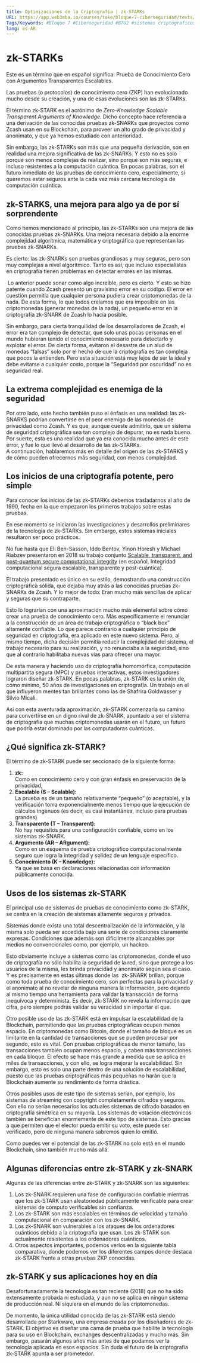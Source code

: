```yaml
---
title: Optimizaciones de la Criptografía | zk-STARKs
URL: https://app.web3mba.io/courses/take/bloque-7-ciberseguridad/texts/36450146-u2-04-optimizaciones-de-la-criptografia-zk-starks
Tags/Keywords: #Bloque 7 #Ciberseguridad #B7U2 #sistemas criptograficos #Optimizaciones de la Criptografía #zk-STARKs
lang: es-AR
---
```

# zk-STARKs
Este es un término que en español significa: Prueba de Conocimiento Cero con Argumentos Transparentes Escalables.

Las pruebas (o protocolos) de conocimiento cero (ZKP) han evolucionado mucho desde su creación, y una de esas evoluciones son las zk-STARKs. 

El término zk-STARK es el acrónimo de _Zero-Knowledge Scalable Transparent Arguments of Knowledge_. Dicho concepto hace referencia a una derivación de las conocidas pruebas zk-SNARKs que proyectos como Zcash usan en su Blockchain, para proveer un alto grado de privacidad y anonimato, y que ya hemos estudiado con anterioridad.

Sin embargo, las zk-STARKs son más que una pequeña derivación, son en realidad una mejora significativa de las zk-SNARKs. Y esto no es solo porque son menos complejas de realizar, sino porque son más seguras, e incluso resistentes a la computación cuántica. En pocas palabras, son el futuro inmediato de las pruebas de conocimiento cero, especialmente, si queremos estar seguros ante la cada vez más cercana tecnología de computación cuántica.

## zk-STARKS, una mejora para algo ya de por sí sorprendente
Como hemos mencionado al principio, las zk-STARKs son una mejora de las conocidas pruebas zk-SNARKs. Una mejora necesaria debido a la enorme complejidad algorítmica, matemática y criptográfica que representan las pruebas zk-SNARKs. 

Es cierto: las zk-SNARKs son pruebas grandiosas y muy seguras, pero son muy complejas a nivel algorítmico. Tanto es así, que incluso especialistas en criptografía tienen problemas en detectar errores en las mismas.

 Lo anterior puede sonar como algo increíble, pero es cierto. Y esto se hizo patente cuando Zcash presentó un gravísimo error en su código. El error en cuestión permitía que cualquier persona pudiera crear criptomonedas de la nada. De esta forma, lo que todos creíamos que era imposible en las criptomonedas (generar monedas de la nada), un pequeño error en la criptografía zk-SNARK de Zcash lo hacía posible.

Sin embargo, para cierta tranquilidad de los desarrolladores de Zcash, el error era tan complejo de detectar, que solo unas pocas personas en el mundo hubieran tenido el conocimiento necesario para detectarlo y explotar el error. De cierta forma, evitaron el desastre de un alud de monedas “falsas” solo por el hecho de que la criptografía es tan compleja que pocos la entienden. Pero esta situación está muy lejos de ser la ideal y debe evitarse a cualquier costo, porque la “Seguridad por oscuridad” no es seguridad real.  

## La extrema complejidad es enemiga de la seguridad
Por otro lado, este hecho también puso el énfasis en una realidad: las zk-SNARKS podrían convertirse en el peor enemigo de las monedas de privacidad como Zcash. Y es que, aunque cueste admitirlo, que un sistema de seguridad criptográfica sea tan complejo de depurar, no es nada bueno. Por suerte, esta es una realidad que ya era conocida mucho antes de este error, y fue lo que llevó al desarrollo de las zk-STARKs.  
A continuación, hablaremos más en detalle del origen de las zk-STARKS y de cómo pueden ofrecernos más seguridad, con menos complejidad.

## Los inicios de una criptografía potente, pero simple
Para conocer los inicios de las zk-STARKs debemos trasladarnos al año de 1990, fecha en la que empezaron los primeros trabajos sobre estas pruebas. 

En ese momento se iniciaron las investigaciones y desarrollos preliminares de la tecnología de zk-STARKs. Sin embargo, estos sistemas iniciales resultaron ser poco prácticos.

No fue hasta que Eli Ben-Sasson, Iddo Bentov, Yinon Horesh y Michael Riabzev presentaron en 2018 su trabajo conjunto [Scalable, transparent, and post-quantum secure computational integrity](https://eprint.iacr.org/2018/046.pdf) (en español, Integridad computacional segura escalable, transparente y post-cuántica). 

El trabajo presentado es único en su estilo, demostrando una construcción criptográfica sólida, que dejaba muy atrás a las conocidas pruebas zk-SNARKs de Zcash. Y lo mejor de todo: Eran mucho más sencillas de aplicar y seguras que su contraparte.  
  
Esto lo lograrían con una aproximación mucho más elemental sobre cómo crear una prueba de conocimiento cero. Más específicamente el renunciar a la construcción de un área de trabajo criptográfica o “black box” altamente confiable. Lo que parece contrario a cualquier principio de seguridad en criptografía, era aplicado en este nuevo sistema. Pero, al mismo tiempo, dicha decisión permitía reducir la complejidad del sistema, el trabajo necesario para su realización, y no renunciaba a la seguridad, sino que al contrario habilitaba nuevas vías para ofrecer una mayor. 

De esta manera y haciendo uso de criptografía homomórfica, computación multipartita segura (MPC) y pruebas interactivas, estos investigadores lograron diseñar zk-STARK. En pocas palabras, zk-STARK es la unión de, cómo mínimo, 50 años de investigaciones en criptografía. Un trabajo en el que influyeron mentes tan brillantes como las de Shafrira Goldwasser y Silvio Micali.

Así con esta aventurada aproximación, zk-STARK comenzaría su camino para convertirse en un digno rival de zk-SNARK, apuntado a ser el sistema de criptografía que muchas criptomonedas usarán en el futuro, un futuro que podría estar dominado por las computadoras cuánticas.

## ¿Qué significa zk-STARK?
El término de zk-STARK puede ser seccionado de la siguiente forma:
1. **zk:**  
    Como en conocimiento cero y con gran énfasis en preservación de la privacidad,
2. **Escalable (S – Scalable):**  
    La prueba es de un tamaño relativamente “pequeño” (o aceptable), y la verificación toma exponencialmente menos tiempo que la ejecución de cálculos ingenuos (es decir, es casi instantánea, incluso para pruebas grandes)
3. **Transparente (T – Transparent):**  
    No hay requisitos para una configuración confiable, como en los sistemas zk-SNARK.
4. **Argumento (AR – ARgument):**  
    Como en un esquema de prueba criptográfico computacionalmente seguro que logra la integridad y solidez de un lenguaje específico.
5. **Conocimiento (K – Knowledge):**  
    Ya que se basa en declaraciones relacionadas con información públicamente conocida.

## Usos de los sistemas zk-STARK
El principal uso de sistemas de pruebas de conocimiento como zk-STARK, se centra en la creación de sistemas altamente seguros y privados. 

Sistemas donde exista una total descentralización de la información, y la misma solo pueda ser accedida bajo una serie de condiciones claramente expresas. Condiciones que además son difícilmente alcanzables por medios no convencionales como, por ejemplo, un hackeo.

Esto obviamente incluye a sistemas como las criptomonedas, donde el uso de criptografía no sólo habilita la seguridad de la red, sino que protege a los usuarios de la misma, les brinda privacidad y anonimato según sea el caso. Y es precisamente en estas últimas donde las  zk-SNARK brillan, porque como toda prueba de conocimiento cero, son perfectas para la privacidad y el anonimato al no revelar de ninguna manera la información, pero dejando al mismo tiempo una herramienta para validar la transacción de forma inequívoca y determinista. Es decir, zk-STARK no revela la información que cifra, pero siempre podrás validar su veracidad sin importar el que.

Otro posible uso de las zk-STARK está en impulsar la escalabilidad de la Blockchain, permitiendo que las pruebas criptográficas ocupen menos espacio. En criptomonedas como Bitcoin, donde el tamaño de bloque es un limitante en la cantidad de transacciones que se pueden procesar por segundo, esto es vital. Con pruebas criptográficas de menor tamaño, las transacciones también ocupan menos espacio, y caben más transacciones en cada bloque. El efecto se hace más grande a medida que se aplica en miles de transacciones, y con ello, se logra mejorar la escalabilidad. Sin embargo, esto es solo una parte dentro de una solución de escalabilidad, puesto que las pruebas criptográficas más pequeñas no harán que la Blockchain aumente su rendimiento de forma drástica.

Otros posibles usos de este tipo de sistemas serían, por ejemplo, los sistemas de streaming con copyright completamente cifrados y seguros. Con ello no serían necesarios los actuales sistemas de cifrado basados en criptografía simétrica en su mayoría. Los sistemas de votación electrónicos también se benefician enormemente de este tipo de sistemas. Esto gracias a que permiten que el elector pueda emitir su voto, este puede ser verificado, pero de ninguna manera sabremos quien lo emitió.

Como puedes ver el potencial de las zk-STARK no solo está en el mundo Blockchain, sino también mucho más allá.

## Algunas diferencias entre zk-STARK y zk-SNARK
Algunas de las diferencias entre zk-STARK y zk-SNARK son las siguientes:
1. Los zk-SNARK requieren una fase de configuración confiable mientras que los zk-STARK usan aleatoriedad públicamente verificable para crear sistemas de cómputo verificables sin confianza.
2. Los zk-STARK son más escalables en términos de velocidad y tamaño computacional en comparación con los zk-SNARK.
3. Los zk-SNARK son vulnerables a los ataques de los ordenadores cuánticos debido a la criptografía que usan. Los zk-STARK son actualmente resistentes a los ordenadores cuánticos.
4. Otros aspectos importantes, podemos verlos en la siguiente tabla comparativa, donde podemos ver los diferentes campos donde destaca zk-STARK frente a otras pruebas ZKP conocidas.

## zk-STARK y sus aplicaciones hoy en día
Desafortunadamente la tecnología es tan reciente (2018) que no ha sido extensamente probada ni estudiada, y aun no se aplica en ningún sistema de producción real. Ni siquiera en el mundo de las criptomonedas.

De momento, la única utilidad conocida de las zk-STARK está siendo desarrollada por Starkware, una empresa creada por los diseñadores de zk-STARK. El objetivo es diseñar una cama de prueba que habilite la tecnología para su uso en Blockchain, exchanges descentralizadas y mucho más. Sin embargo, pasarán algunos años más antes de que podamos ver la tecnología aplicada en esos espacios. Sin duda el futuro de la criptografía zk-STARK apunta a ser prometedor.
